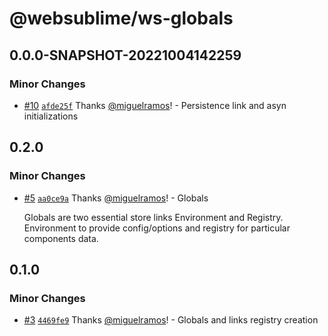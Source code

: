 # @websublime/ws-globals

## 0.0.0-SNAPSHOT-20221004142259

### Minor Changes

- [#10](https://github.com/websublime/sublime-sdk/pull/10) [`afde25f`](https://github.com/websublime/sublime-sdk/commit/afde25f38c15e4cefcda74203b52f2c49234abde) Thanks [@miguelramos](https://github.com/miguelramos)! - Persistence link and asyn initializations

## 0.2.0

### Minor Changes

- [#5](https://github.com/websublime/sublime-sdk/pull/5) [`aa0ce9a`](https://github.com/websublime/sublime-sdk/commit/aa0ce9a3a533a3a23e76ad156ce615ffae9b249f) Thanks [@miguelramos](https://github.com/miguelramos)! - Globals

  Globals are two essential store links Environment and Registry. Environment to provide config/options and registry for particular components data.

## 0.1.0

### Minor Changes

- [#3](https://github.com/websublime/sublime-sdk/pull/3) [`4469fe9`](https://github.com/websublime/sublime-sdk/commit/4469fe94ae97a40105fb3e913e630a731876056f) Thanks [@miguelramos](https://github.com/miguelramos)! - Globals and links registry creation
